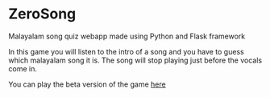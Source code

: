 # ZeroSong
Malayalam song quiz webapp made using Python and Flask framework

In this game you will listen to the intro of a song and you have to guess which malayalam song it is. The song will stop playing just before the vocals come in.

You can play the beta version of the game [here](https://zerosong.pythonanywhere.com)
